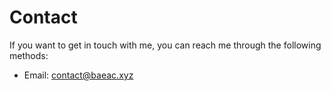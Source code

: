 # Contact

If you want to get in touch with me, you can reach me through the following methods:
- Email: [contact@baeac.xyz](mailto:contact@baeac.xyz)